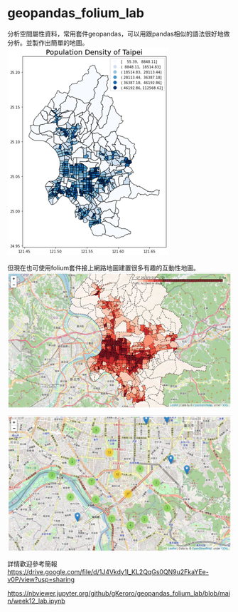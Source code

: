 # geopandas_folium_lab

分析空間屬性資料，常用套件geopandas，可以用跟pandas相似的語法很好地做分析。並製作出簡單的地圖。
![image](https://github.com/gKeroro/geopandas_folium_lab/blob/main/geopandas.png)

但現在也可使用folium套件接上網路地圖建置很多有趣的互動性地圖。
![image](https://github.com/gKeroro/geopandas_folium_lab/blob/main/folium.png)


![image](https://github.com/gKeroro/geopandas_folium_lab/blob/main/Marker_cluster.png)



詳情歡迎參考簡報
https://drive.google.com/file/d/1J4Vkdy1I_KL2QqGs0QN9u2FkaYEe-v0P/view?usp=sharing

https://nbviewer.jupyter.org/github/gKeroro/geopandas_folium_lab/blob/main/week12_lab.ipynb
